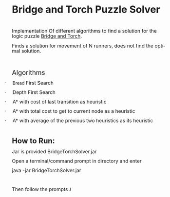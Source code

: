 <html>

<head>
<meta http-equiv=Content-Type content="text/html; charset=windows-1252">
<meta name=Generator content="Microsoft Word 15 (filtered)">
<style>

</style>

</head>

<body lang=EN-US link="#0563C1" vlink="#954F72">

<div class=WordSection1>

<p class=MsoNormal><b><span style='font-size:24.0pt;line-height:107%'>Bridge
and Torch Puzzle Solver</span></b></p>

<p class=MsoNormal><span style='font-size:12.0pt;line-height:107%'>&nbsp;</span></p>

<p class=MsoNormal><span style='font-size:12.0pt;line-height:107%'>Implementation
Of different algorithms to find a solution for the logic puzzle </span><a
href="https://en.wikipedia.org/wiki/Bridge_and_torch_problem"><span
style='font-size:12.0pt;line-height:107%'>Bridge and Torch</span></a><span
style='font-size:12.0pt;line-height:107%'>.</span></p>

<p class=MsoNormal><span style='font-size:12.0pt;line-height:107%'>Finds a
solution for movement of N runners, does not find the optimal solution.</span></p>

<p class=MsoNormal><span style='font-size:16.0pt;line-height:107%'>&nbsp;</span></p>

<p class=MsoNormal><span style='font-size:16.0pt;line-height:107%'>Algorithms </span></p>

<p class=MsoListParagraphCxSpFirst style='text-indent:-.25in'><span
style='font-size:12.0pt;line-height:107%;font-family:Symbol'>·<span
style='font:7.0pt "Times New Roman"'>&nbsp;&nbsp;&nbsp;&nbsp;&nbsp;&nbsp;&nbsp;&nbsp;
</span></span>Bread<span style='font-size:12.0pt;line-height:107%'> First
Search</span></p>

<p class=MsoListParagraphCxSpMiddle style='text-indent:-.25in'><span
style='font-size:12.0pt;line-height:107%;font-family:Symbol'>·<span
style='font:7.0pt "Times New Roman"'>&nbsp;&nbsp;&nbsp;&nbsp;&nbsp;&nbsp;&nbsp;&nbsp;
</span></span><span style='font-size:12.0pt;line-height:107%'>Depth First
Search</span></p>

<p class=MsoListParagraphCxSpMiddle style='text-indent:-.25in'><span
style='font-size:12.0pt;line-height:107%;font-family:Symbol'>·<span
style='font:7.0pt "Times New Roman"'>&nbsp;&nbsp;&nbsp;&nbsp;&nbsp;&nbsp;&nbsp;&nbsp;
</span></span><span style='font-size:12.0pt;line-height:107%'>A* with cost of
last transition as heuristic</span></p>

<p class=MsoListParagraphCxSpMiddle style='text-indent:-.25in'><span
style='font-size:12.0pt;line-height:107%;font-family:Symbol'>·<span
style='font:7.0pt "Times New Roman"'>&nbsp;&nbsp;&nbsp;&nbsp;&nbsp;&nbsp;&nbsp;&nbsp;
</span></span><span style='font-size:12.0pt;line-height:107%'>A* with total
cost to get to current node as a heuristic</span></p>

<p class=MsoListParagraphCxSpLast style='text-indent:-.25in'><span
style='font-size:12.0pt;line-height:107%;font-family:Symbol'>·<span
style='font:7.0pt "Times New Roman"'>&nbsp;&nbsp;&nbsp;&nbsp;&nbsp;&nbsp;&nbsp;&nbsp;
</span></span><span style='font-size:12.0pt;line-height:107%'>A* with average
of the previous two heuristics as its heuristic</span></p>

<p class=MsoNormal><span style='font-size:12.0pt;line-height:107%'>&nbsp;</span></p>

<p class=MsoNormal><b><span style='font-size:18.0pt;line-height:107%'>How to
Run:</span></b><span style='font-size:20.0pt;line-height:107%'> </span></p>

<p class=MsoNormal><span style='font-size:12.0pt;line-height:107%'>Jar is
provided BridgeTorchSolver.jar</span></p>

<p class=MsoNormal><span style='font-size:12.0pt;line-height:107%'>Open a
terminal/command prompt in directory and enter</span></p>

<p class=MsoNormal><span style='font-size:12.0pt;line-height:107%'>java -jar
BridgeTorchSolver.jar</span></p>

<p class=MsoNormal><span style='font-size:12.0pt;line-height:107%'>&nbsp;</span></p>

<p class=MsoNormal><span style='font-size:12.0pt;line-height:107%'>Then follow
the prompts </span><span style='font-size:12.0pt;line-height:107%;font-family:
Wingdings'>J</span></p>

<p class=MsoNormal><span style='font-size:12.0pt;line-height:107%'>&nbsp;</span></p>

</div>

</body>

</html>
